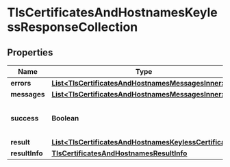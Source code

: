 

# TlsCertificatesAndHostnamesKeylessResponseCollection


## Properties

| Name | Type | Description | Notes |
|------------ | ------------- | ------------- | -------------|
|**errors** | [**List&lt;TlsCertificatesAndHostnamesMessagesInner&gt;**](TlsCertificatesAndHostnamesMessagesInner.md) |  |  |
|**messages** | [**List&lt;TlsCertificatesAndHostnamesMessagesInner&gt;**](TlsCertificatesAndHostnamesMessagesInner.md) |  |  |
|**success** | **Boolean** | Whether the API call was successful |  |
|**result** | [**List&lt;TlsCertificatesAndHostnamesKeylessCertificate&gt;**](TlsCertificatesAndHostnamesKeylessCertificate.md) |  |  [optional] |
|**resultInfo** | [**TlsCertificatesAndHostnamesResultInfo**](TlsCertificatesAndHostnamesResultInfo.md) |  |  [optional] |



